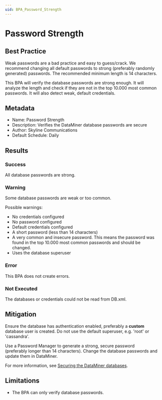 ```yaml
---
uid: BPA_Password_Strength
---
```


# Password Strength

## Best Practice

Weak passwords are a bad practice and easy to guess/crack.
We recommend changing all default passwords to strong (preferably randomly generated) passwords.
The recommended minimum length is 14 characters.

This BPA will verify the database passwords are strong enough.
It will analyze the length and check if they are not in the top 10.000 most common passwords.
It will also detect weak, default credentials.

## Metadata

- Name: Password Strength
- Description: Verifies the DataMiner database passwords are secure
- Author: Skyline Communications
- Default Schedule: Daily

## Results

### Success

All database passwords are strong.

### Warning

Some database passwords are weak or too common.

Possible warnings:
- No credentials configured
- No password configured
- Default credentials configured
- A short password (less than 14 characters)
- A very common and insecure password. This means the password was found in the top 10.000 most common passwords and should be changed.
- Uses the database superuser

### Error

This BPA does not create errors.

### Not Executed

The databases or credentials could not be read from DB.xml.

## Mitigation

Ensure the database has authentication enabled, preferably a **custom** database user is created.
Do not use the default superuser, e.g. 'root' or 'cassandra'.

Use a Password Manager to generate a strong, secure password (preferably longer than 14 characters).
Change the database passwords and update them in DataMiner.

For more information, see [Securing the DataMiner databases](https://docs.dataminer.services/user-guide/Advanced_Functionality/Security/Advanced_security_configuration/Database_security.html).

## Limitations

* The BPA can only verify database passwords.